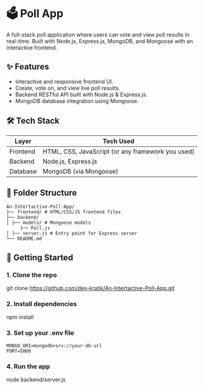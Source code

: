 # 🗳️ Poll App

A full-stack poll application where users can vote and view poll results in real-time. Built with Node.js, Express.js, MongoDB, and Mongoose with an interactive frontend.

## ✨ Features

- Interactive and responsive frontend UI.
- Create, vote on, and view live poll results.
- Backend RESTful API built with Node.js & Express.js.
- MongoDB database integration using Mongoose.

## 🛠️ Tech Stack

| Layer     | Tech Used               |
|-----------|-------------------------|
| Frontend  | HTML, CSS, JavaScript (or any framework you used) |
| Backend   | Node.js, Express.js     |
| Database  | MongoDB (via Mongoose)  |

## 📁 Folder Structure

```
An-Intertactive-Poll-App/
├── frontend/ # HTML/CSS/JS frontend files
├── backend/
│ ├── models/ # Mongoose models
     ├── Poll.js
│ ├── server.js # Entry point for Express server
└── README.md
```
## 🚀 Getting Started

### 1. Clone the repo

git clone https://github.com/dev-kratik/An-Intertactive-Poll-App.git

### 2. Install dependencies

npm install

### 3. Set up your .env file

```
MONGO_URI=mongodb+srv://your-db-url
PORT=5000
```

### 4. Run the app

node backend/server.js






